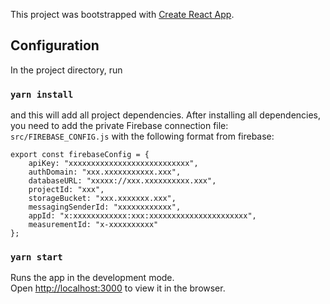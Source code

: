 This project was bootstrapped with [Create React App](https://github.com/facebook/create-react-app).

## Configuration
In the project directory, run 

### `yarn install`
and this will add all project dependencies. After installing all dependencies, you need to add the private Firebase connection file: `src/FIREBASE_CONFIG.js` with the following format from firebase:

```
export const firebaseConfig = {
    apiKey: "xxxxxxxxxxxxxxxxxxxxxxxxxxx",
    authDomain: "xxx.xxxxxxxxxxx.xxx",
    databaseURL: "xxxxx://xxx.xxxxxxxxxx.xxx",
    projectId: "xxx",
    storageBucket: "xxx.xxxxxxx.xxx",
    messagingSenderId: "xxxxxxxxxxxx",
    appId: "x:xxxxxxxxxxxx:xxx:xxxxxxxxxxxxxxxxxxxxxx",
    measurementId: "x-xxxxxxxxxx"
};
```

### `yarn start`

Runs the app in the development mode.<br />
Open [http://localhost:3000](http://localhost:3000) to view it in the browser.


